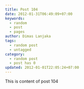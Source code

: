```yaml
---
title: Post 104
date: 2012-01-31T06:49:09+07:00
keywords:
  - random
  - post
  - pages
author: Dimas Lanjaka
tags:
  - random post
  - untagged
category:
  - random post
  - post has 0
updated: 2012-01-01T22:05:24+07:00
---
```

This is content of post 104